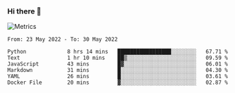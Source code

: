 ### Hi there 👋

![Metrics](https://github.com/radoapx/radoapx/blob/main/github-metrics.svg)

<!--START_SECTION:waka-->

```text
From: 23 May 2022 - To: 30 May 2022

Python             8 hrs 14 mins   █████████████████░░░░░░░░   67.71 %
Text               1 hr 10 mins    ██▒░░░░░░░░░░░░░░░░░░░░░░   09.59 %
JavaScript         43 mins         █▓░░░░░░░░░░░░░░░░░░░░░░░   06.01 %
Markdown           31 mins         █░░░░░░░░░░░░░░░░░░░░░░░░   04.30 %
YAML               26 mins         █░░░░░░░░░░░░░░░░░░░░░░░░   03.61 %
Docker File        20 mins         ▓░░░░░░░░░░░░░░░░░░░░░░░░   02.87 %
```

<!--END_SECTION:waka-->

<!--
**radoapx/radoapx** is a ✨ _special_ ✨ repository because its `README.md` (this file) appears on your GitHub profile.

Here are some ideas to get you started:

- 🔭 I’m currently working on ...
- 🌱 I’m currently learning ...
- 👯 I’m looking to collaborate on ...
- 🤔 I’m looking for help with ...
- 💬 Ask me about ...
- 📫 How to reach me: ...
- 😄 Pronouns: ...
- ⚡ Fun fact: ...
-->

